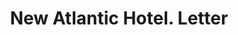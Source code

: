 ---
doi: 10.7916/D8G462G4
date_other: '1890'
date_other_textual: 1890-1899
form: correspondence
genre:
- Letters (correspondence)
name:
- New Atlantic Hotel
object_in_context_url: https://biggert.cul.columbia.edu/items/view/ave_biggert_01580
subject_hierarchical_geographic:
- Norfolk, Virginia, United States
subject_name:
- New Atlantic Hotel
title: New Atlantic Hotel. Letter
sort_title: New Atlantic Hotel. Letter
call_number: ave_biggert_01580
coordinates:
- 36.916666666666664,-76.2
pid: ave_biggert_01580
identifiers: ave_biggert_01580
thumbnail: https://derivativo-1.library.columbia.edu/iiif/2/ldpd:343915/full/!256,256/0/native.jpg
permalink: "/biggert/ave_biggert_01580/"
layout: iiif-image-page
---